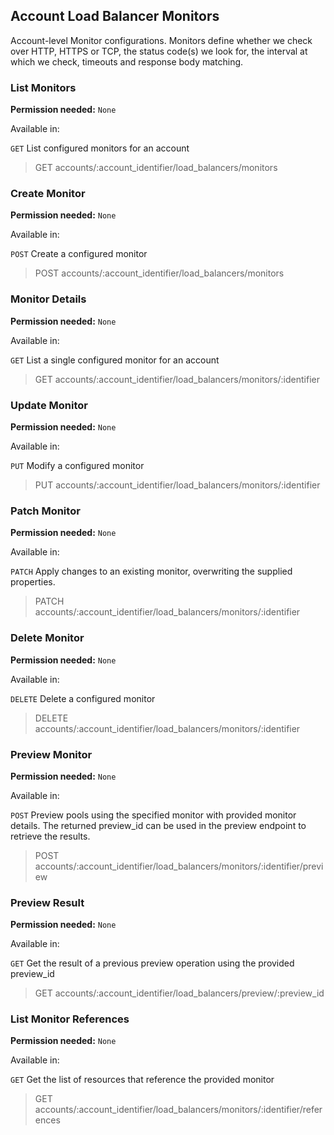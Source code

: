 ## Account Load Balancer Monitors

Account-level Monitor configurations. Monitors define whether we check over HTTP, HTTPS or TCP, the status code(s) we look for, the interval at which we check, timeouts and response body matching.

### List Monitors

**Permission needed:** `None`

Available in:



`GET` List configured monitors for an account

> GET accounts/:account_identifier/load_balancers/monitors


### Create Monitor

**Permission needed:** `None`

Available in:



`POST` Create a configured monitor

> POST accounts/:account_identifier/load_balancers/monitors


### Monitor Details

**Permission needed:** `None`

Available in:



`GET` List a single configured monitor for an account

> GET accounts/:account_identifier/load_balancers/monitors/:identifier


### Update Monitor

**Permission needed:** `None`

Available in:



`PUT` Modify a configured monitor

> PUT accounts/:account_identifier/load_balancers/monitors/:identifier


### Patch Monitor

**Permission needed:** `None`

Available in:



`PATCH` Apply changes to an existing monitor, overwriting the supplied properties.

> PATCH accounts/:account_identifier/load_balancers/monitors/:identifier


### Delete Monitor

**Permission needed:** `None`

Available in:



`DELETE` Delete a configured monitor

> DELETE accounts/:account_identifier/load_balancers/monitors/:identifier


### Preview Monitor

**Permission needed:** `None`

Available in:



`POST` Preview pools using the specified monitor with provided monitor details. The returned preview_id can be used in the preview endpoint to retrieve the results.

> POST accounts/:account_identifier/load_balancers/monitors/:identifier/preview


### Preview Result

**Permission needed:** `None`

Available in:



`GET` Get the result of a previous preview operation using the provided preview_id

> GET accounts/:account_identifier/load_balancers/preview/:preview_id


### List Monitor References

**Permission needed:** `None`

Available in:



`GET` Get the list of resources that reference the provided monitor

> GET accounts/:account_identifier/load_balancers/monitors/:identifier/references

